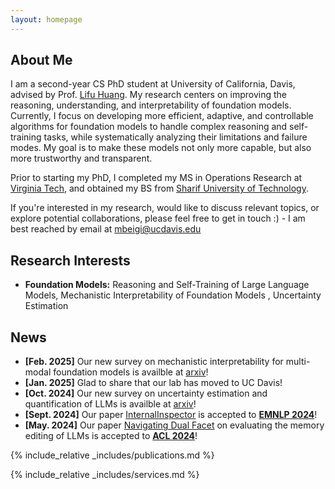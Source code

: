 ```yaml
---
layout: homepage
---
```


## About Me

I am a second-year CS PhD student at University of California, Davis, advised by Prof. [Lifu Huang](https://wilburone.github.io/). My research centers on improving the reasoning, understanding, and interpretability of foundation models. Currently, I focus on  developing more efficient, adaptive, and controllable algorithms for foundation models to handle complex reasoning and self-training tasks, while systematically analyzing their limitations and failure modes. My goal is to make these models not only more capable, but also more trustworthy and transparent.

Prior to starting my PhD, I completed my MS in Operations Research at [Virginia Tech](https://www.ise.vt.edu/), and obtained my BS from [Sharif University of Technology](https://en.sharif.edu/). 

If you're interested in my research, would like to discuss relevant topics, or explore potential collaborations, please feel free to get in touch :) - I am best reached by email at [mbeigi@ucdavis.edu](mailto:mbeigi@ucdavis.edu)


## Research Interests

- **Foundation Models:** Reasoning and Self-Training of Large Language Models, Mechanistic Interpretability of Foundation Models , Uncertainty Estimation

## News
- **[Feb. 2025]** Our new survey on mechanistic interpretability for multi-modal foundation models is availble at [arxiv](https://arxiv.org/abs/2502.17516)!
- **[Jan. 2025]** Glad to share that our lab has moved to UC Davis!
- **[Oct. 2024]** Our new survey on uncertainty estimation and quantification of LLMs is availble at [arxiv](https://arxiv.org/abs/2410.20199)!
- **[Sept. 2024]** Our paper [InternalInspector](https://arxiv.org/abs/2406.12053) is accepted to [**EMNLP 2024**](https://2024.emnlp.org/)! 
- **[May. 2024]** Our paper [Navigating Dual Facet](https://arxiv.org/abs/2402.11122) on evaluating the memory editing of LLMs is accepted to [**ACL 2024**](https://2024.aclweb.org/)!

{% include_relative _includes/publications.md %}

{% include_relative _includes/services.md %}
